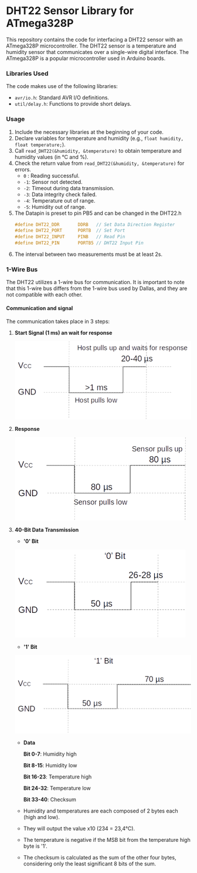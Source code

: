 # DHT22 Sensor Library for ATmega328P

This repository contains the code for interfacing a DHT22 sensor with an ATmega328P microcontroller. The DHT22 sensor is a temperature and humidity sensor that communicates over a single-wire digital interface. The ATmega328P is a popular microcontroller used in Arduino boards.

### Libraries Used
The code makes use of the following libraries:

- `avr/io.h`: Standard AVR I/O definitions.
- `util/delay.h`: Functions to provide short delays.

### Usage

1. Include the necessary libraries at the beginning of your code.
2. Declare variables for temperature and humidity (e.g., `float humidity, float temperature;`).
3. Call `read_DHT22(&humidity, &temperature)` to obtain temperature and humidity values (in °C and %).
4. Check the return value from  `read_DHT22(&humidity, &temperature)` for errors.
	- `0` : Reading successful.
	- `-1`: Sensor not detected.
	- `-2`: Timeout during data transmission.
	- `-3`: Data integrity check failed.
	- `-4`: Temperature out of range.
	- `-5`: Humidity out of range.
5. The Datapin is preset to pin PB5 and can be changed in the DHT22.h
	```c 
	#define DHT22_DDR  		DDRB   // Set Data Direction Register
	#define DHT22_PORT 		PORTB  // Set Port
	#define DHT22_INPUT		PINB   // Read Pin
	#define DHT22_PIN 		PORTB5 // DHT22 Input Pin
	```
6. The interval between two measurements must be at least 2s.
### 1-Wire Bus

The DHT22 utilizes a 1-wire bus for communication. It is important to note that this 1-wire bus differs from the 1-wire bus used by Dallas, and they are not compatible with each other.

#### Communication and signal

The communication takes place in 3 steps:

1. **Start Signal (1 ms) an wait for response**

	![start_signal.png](images/start_signal.png)
	
2. **Response**

	![response.png](images/response.png)
	
3. **40-Bit Data Transmission**
	
	- **'0' Bit**

	 ![0_bit.png](images/0_bit.png)

	- **'1' Bit**

   
	 ![1_bit.png](images/1_bit.png)
	
	- **Data**

		**Bit 0-7**: Humidity high
	
		**Bit 8-15**: Humidity low
   
		**Bit 16-23**: Temperature high

		**Bit 24-32**: Temperature low

		**Bit 33-40**: Checksum

	- Humidity and temperatures are each composed of 2 bytes each (high and low).
	- They will output the value x10 (234 = 23,4°C).
	- The temperature is negative if the MSB bit from the temperature high byte is '1'.
	- The checksum is calculated as the sum of the other four bytes, considering only the least significant 8 bits of the sum.

